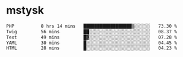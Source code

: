 # mstysk

<!--START_SECTION:waka-->

```txt
PHP          8 hrs 14 mins   ██████████████████▒░░░░░░   73.30 %
Twig         56 mins         ██░░░░░░░░░░░░░░░░░░░░░░░   08.37 %
Text         49 mins         █▓░░░░░░░░░░░░░░░░░░░░░░░   07.28 %
YAML         30 mins         █░░░░░░░░░░░░░░░░░░░░░░░░   04.45 %
HTML         28 mins         █░░░░░░░░░░░░░░░░░░░░░░░░   04.23 %
```

<!--END_SECTION:waka-->
